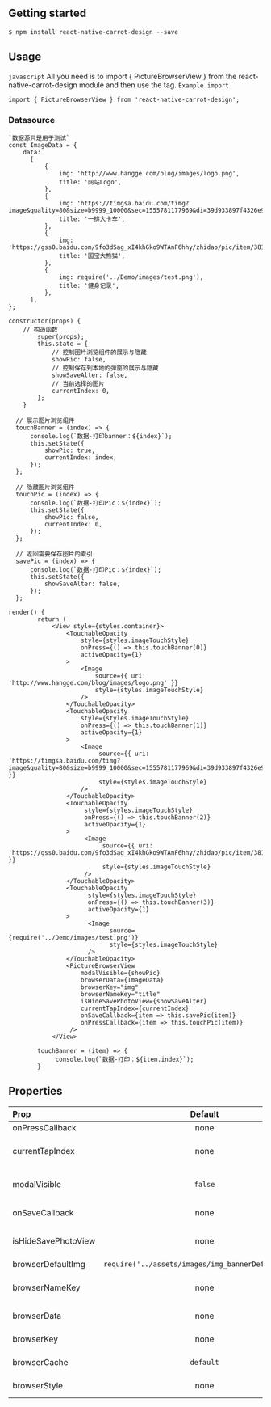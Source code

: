 ## Getting started

`$ npm install react-native-carrot-design --save`

## Usage
`javascript`
All you need is to import { PictureBrowserView } from the react-native-carrot-design module and then use the tag.
`Example import`

```
import { PictureBrowserView } from 'react-native-carrot-design';

```
### Datasource
```
`数据源只是用于测试`
const ImageData = {
    data:
      [
          {
              img: 'http://www.hangge.com/blog/images/logo.png',
              title: '网站Logo',
          },
          {
              img: 'https://timgsa.baidu.com/timg?image&quality=80&size=b9999_10000&sec=1555781177969&di=39d933897f4326e9d89e9c681a6ca9ad&imgtype=0&src=http%3A%2F%2Fwx1.sinaimg.cn%2Forj360%2Fdd2e61f7gy1g0xr9gxtzuj20rs3ak7kv.jpg',
              title: '一排大卡车',
          },
          {
              img: 'https://gss0.baidu.com/9fo3dSag_xI4khGko9WTAnF6hhy/zhidao/pic/item/3812b31bb051f819dc048662dbb44aed2e73e7f1.jpg',
              title: '国宝大熊猫',
          },
          {
              img: require('../Demo/images/test.png'),
              title: '健身记录',
          },
      ],
};
```
```
constructor(props) {
    // 构造函数
        super(props);
        this.state = {
            // 控制图片浏览组件的展示与隐藏
            showPic: false,
            // 控制保存到本地的弹窗的展示与隐藏
            showSaveAlter: false,
            // 当前选择的图片
            currentIndex: 0,
        };
    }

  // 展示图片浏览组件
  touchBanner = (index) => {
      console.log(`数据-打印banner：${index}`);
      this.setState({
          showPic: true,
          currentIndex: index,
      });
  };

  // 隐藏图片浏览组件
  touchPic = (index) => {
      console.log(`数据-打印Pic：${index}`);
      this.setState({
          showPic: false,
          currentIndex: 0,
      });
  };

  // 返回需要保存图片的索引
  savePic = (index) => {
      console.log(`数据-打印Pic：${index}`);
      this.setState({
          showSaveAlter: false,
      });
  };
  
render() {
        return (
            <View style={styles.container}>
                <TouchableOpacity
                    style={styles.imageTouchStyle}
                    onPress={() => this.touchBanner(0)}
                    activeOpacity={1}
                >
                    <Image
                        source={{ uri: 'http://www.hangge.com/blog/images/logo.png' }}
                        style={styles.imageTouchStyle}
                    />
                </TouchableOpacity>
                <TouchableOpacity
                    style={styles.imageTouchStyle}
                    onPress={() => this.touchBanner(1)}
                    activeOpacity={1}
                >
                    <Image
                         source={{ uri: 'https://timgsa.baidu.com/timg?image&quality=80&size=b9999_10000&sec=1555781177969&di=39d933897f4326e9d89e9c681a6ca9ad&imgtype=0&src=http%3A%2F%2Fwx1.sinaimg.cn%2Forj360%2Fdd2e61f7gy1g0xr9gxtzuj20rs3ak7kv.jpg' }}
                         style={styles.imageTouchStyle}
                    />
                </TouchableOpacity>
                <TouchableOpacity
                     style={styles.imageTouchStyle}
                     onPress={() => this.touchBanner(2)}
                     activeOpacity={1}
                >
                     <Image
                          source={{ uri: 'https://gss0.baidu.com/9fo3dSag_xI4khGko9WTAnF6hhy/zhidao/pic/item/3812b31bb051f819dc048662dbb44aed2e73e7f1.jpg' }}
                          style={styles.imageTouchStyle}
                     />
                </TouchableOpacity>
                <TouchableOpacity
                      style={styles.imageTouchStyle}
                      onPress={() => this.touchBanner(3)}
                      activeOpacity={1}
                >
                      <Image
                            source={require('../Demo/images/test.png')}
                            style={styles.imageTouchStyle}
                      />
                </TouchableOpacity>
                <PictureBrowserView
                    modalVisible={showPic}
                    browserData={ImageData}
                    browserKey="img"
                    browserNameKey="title"
                    isHideSavePhotoView={showSaveAlter}
                    currentTapIndex={currentIndex}
                    onSaveCallback={item => this.savePic(item)}
                    onPressCallback={item => this.touchPic(item)}
                 />
            </View>
            
        touchBanner = (item) => {
             console.log(`数据-打印：${item.index}`);
        }
```

## Properties
| Prop   | Default  | Type | Description | Required|
| :------------ |:---------------:| :---------------:|  :---------------:|:-----|
| onPressCallback | none | `func` | Click event |  `false `|
| currentTapIndex | none | `func` | 0 means use `•`; 1 to replace the picture |  `true `|
| modalVisible | `false` | `bool` | Default when pageIndexType == 0 |  `false `|
| onSaveCallback | none | `string` | LongPress event |  `false `|
| isHideSavePhotoView | none | `bool` | pageIndexType == 1 when the default image |  `false `|
| browserDefaultImg | `require('../assets/images/img_bannerDefualt.png')` | `any` | Default image|  `false `|
| browserNameKey | none | `string` | if want to show photo title , it`s the key |  `false `|
| browserData | none | `object` | Banner data source |  `true `|
| browserKey | none | `string` | Banner image key |  `true `|
| browserCache | `default` | `string` | Banner cache strategy |  `false `|
| browserStyle | none | `object` | Container layout |  `false `|
